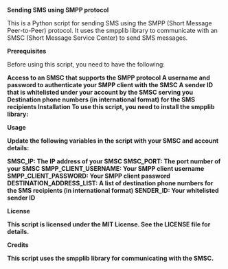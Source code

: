 <p><b>Sending SMS using SMPP protocol</b></p>
This is a Python script for sending SMS using the SMPP (Short Message Peer-to-Peer) protocol. It uses the smpplib library to communicate with an SMSC (Short Message Service Center) to send SMS messages.

<p><b>Prerequisites</b></p>
Before using this script, you need to have the following:

<p><b>Access to an SMSC that supports the SMPP protocol
A username and password to authenticate your SMPP client with the SMSC
A sender ID that is whitelisted under your account by the SMSC serving you
Destination phone numbers (in international format) for the SMS recipients
Installation
To use this script, you need to install the smpplib library:

<p><b>Usage</b></p>
Update the following variables in the script with your SMSC and account details:

SMSC_IP: The IP address of your SMSC
SMSC_PORT: The port number of your SMSC
SMPP_CLIENT_USERNAME: Your SMPP client username
SMPP_CLIENT_PASSWORD: Your SMPP client password
DESTINATION_ADDRESS_LIST: A list of destination phone numbers for the SMS recipients (in international format)
SENDER_ID: Your whitelisted sender ID

<p><b>License</b></p>
This script is licensed under the MIT License. See the LICENSE file for details.

<p><b>Credits</b></p>
This script uses the smpplib library for communicating with the SMSC.
